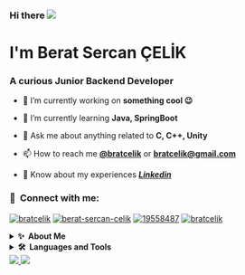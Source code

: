 ### Hi there <a href="https://twitter.com/bratcelik"><img src="https://media.giphy.com/media/hvRJCLFzcasrR4ia7z/giphy.gif" width="5%"></a>
<h1 align="left">I'm Berat Sercan ÇELİK</h1>
<h3 align="left">A curious Junior Backend Developer</h3>



- 🔭 I’m currently working on **something cool 😉**

- 🌱 I’m currently learning **Java, SpringBoot**

- 💬 Ask me about anything related to **C, C++, Unity**

- 📫 How to reach me [**@bratcelik**](https://twitter.com/bratcelik) or **bratcelik@gmail.com**

- 📄 Know about my experiences [***Linkedin***](https://www.linkedin.com/in/berat-sercan-celik/)

<h3 align="left">🔗 &nbsp;Connect with me:</h3>
<p align="left">
<a href="https://twitter.com/bratcelik" target="blank"><img align="center" src="https://raw.githubusercontent.com/rahuldkjain/github-profile-readme-generator/master/src/images/icons/Social/twitter.svg" alt="bratcelik" height="30" width="40" /></a>
<a href="https://linkedin.com/in/berat-sercan-celik" target="blank"><img align="center" src="https://raw.githubusercontent.com/rahuldkjain/github-profile-readme-generator/master/src/images/icons/Social/linked-in-alt.svg" alt="berat-sercan-celik" height="30" width="40" /></a>
<a href="https://stackoverflow.com/users/19558487" target="blank"><img align="center" src="https://raw.githubusercontent.com/rahuldkjain/github-profile-readme-generator/master/src/images/icons/Social/stack-overflow.svg" alt="19558487" height="30" width="40" /></a>
<a href="https://www.hackerrank.com/bratcelik" target="blank"><img align="center" src="https://raw.githubusercontent.com/rahuldkjain/github-profile-readme-generator/master/src/images/icons/Social/hackerrank.svg" alt="bratcelik" height="30" width="40" /></a>
</p>

<details>
  <summary><b>✨&nbsp;&nbsp;About&nbsp;Me</b></summary>
  <br/>

Hello, I'm Berat Sercan Celik. In the past, I had the opportunity to develop myself in the field of Robotic Systems and Mobile Games. I am currently improving myself in the field of Backend.
</details> 

<details>
  <summary><b>🛠️&nbsp;&nbsp;Languages&nbsp;and&nbsp;Tools</b></summary>
  <br/>
  <p align="left"> <a href="https://www.arduino.cc/" target="_blank" rel="noreferrer"> <img src="https://cdn.worldvectorlogo.com/logos/arduino-1.svg" alt="arduino" width="40" height="40"/> </a> <a href="https://www.cprogramming.com/" target="_blank" rel="noreferrer"> <img src="https://raw.githubusercontent.com/devicons/devicon/master/icons/c/c-original.svg" alt="c" width="40" height="40"/> </a> <a href="https://www.w3schools.com/cpp/" target="_blank" rel="noreferrer"> <img src="https://raw.githubusercontent.com/devicons/devicon/master/icons/cplusplus/cplusplus-original.svg" alt="cplusplus" width="40" height="40"/> </a> <a href="https://www.w3schools.com/cs/" target="_blank" rel="noreferrer"> <img src="https://raw.githubusercontent.com/devicons/devicon/master/icons/csharp/csharp-original.svg" alt="csharp" width="40" height="40"/> </a> <a href="https://dotnet.microsoft.com/" target="_blank" rel="noreferrer"> <img src="https://raw.githubusercontent.com/devicons/devicon/master/icons/dot-net/dot-net-original-wordmark.svg" alt="dotnet" width="40" height="40"/> </a> <a href="https://git-scm.com/" target="_blank" rel="noreferrer"> <img src="https://www.vectorlogo.zone/logos/git-scm/git-scm-icon.svg" alt="git" width="40" height="40"/> </a> <a href="https://www.java.com" target="_blank" rel="noreferrer"> <img src="https://raw.githubusercontent.com/devicons/devicon/master/icons/java/java-original.svg" alt="java" width="40" height="40"/> </a> <a href="https://www.mathworks.com/" target="_blank" rel="noreferrer"> <img src="https://upload.wikimedia.org/wikipedia/commons/2/21/Matlab_Logo.png" alt="matlab" width="40" height="40"/> </a> <a href="https://www.microsoft.com/en-us/sql-server" target="_blank" rel="noreferrer"> <img src="https://www.svgrepo.com/show/303229/microsoft-sql-server-logo.svg" alt="mssql" width="40" height="40"/> </a> <a href="https://www.python.org" target="_blank" rel="noreferrer"> <img src="https://raw.githubusercontent.com/devicons/devicon/master/icons/python/python-original.svg" alt="python" width="40" height="40"/> </a> <a href="https://spring.io/" target="_blank" rel="noreferrer"> <img src="https://www.vectorlogo.zone/logos/springio/springio-icon.svg" alt="spring" width="40" height="40"/> </a> <a href="https://unity.com/" target="_blank" rel="noreferrer"> <img src="https://www.vectorlogo.zone/logos/unity3d/unity3d-icon.svg" alt="unity" width="40" height="40"/> </a> </p>

</details>


<div align="left">
  <a href="https://github.com/bratcelik">
  <img height="130em" src="https://github-readme-stats.vercel.app/api?username=bratcelik&count_private=true&show_icons=true&theme=dark&hide_rank=false"/>
  <img height="130em" src="https://github-readme-stats.vercel.app/api/top-langs/?username=bratcelik&langs_count=6&layout=compact&theme=dark"/>
</div>

